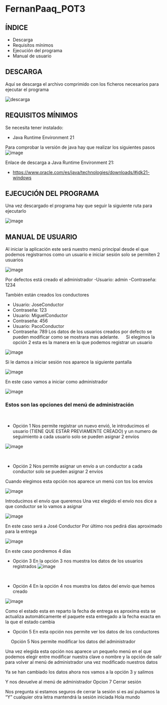 # FernanPaaq_POT3
## ÍNDICE
- Descarga
- Requisitos mínimos
- Ejecución del programa
- Manual de usuario

## DESCARGA
Aquí se descarga el archivo comprimido con los ficheros necesarios para ejecutar el programa

![descarga](https://github.com/DanielRosaIzquierdo/HotelMartos/assets/150911084/e0299ef7-2fc4-499d-81f8-6fcaea7b8af8)

## REQUISITOS MÍNIMOS
Se necesita tener instalado:
- Java Runtime Environment 21

Para comprobar la versión de java hay que realizar los siguientes pasos
![image](https://github.com/DanielRosaIzquierdo/HotelMartos/assets/150911084/cf510298-8656-41d1-8e73-c144cad28f25)

Enlace de descarga a Java Runtime Environment 21:
- https://www.oracle.com/es/java/technologies/downloads/#jdk21-windows

## EJECUCIÓN DEL PROGRAMA

Una vez descargado el programa hay que seguir la siguiente ruta para ejecutarlo

![image](https://github.com/DanielRosaIzquierdo/HotelMartos/assets/150911084/4c81fdd8-d063-4489-b032-e2a340e0d6cf)


## MANUAL DE USUARIO
Al iniciar la aplicación este será nuestro menú principal desde el que podemos registrarnos como un usuario e iniciar sesión solo se permiten 2 usuarios

![image](https://github.com/DanielRosaIzquierdo/FernanPaaq_POT3/assets/150911084/05066754-840c-44c8-b896-8982a1149722)

 
Por defectos está creado el administrador
-Usuario: admin
-Contraseña: 1234

También están creados los conductores
- Usuario: JoseConductor 
- Contraseña: 123
- Usuario: MiguelConductor
- Contraseña: 456
- Usuario: PacoConductor
- Contraseña: 789
Los datos de los usuarios creados por defecto se pueden modificar como se mostrara mas adelante.
 
Si elegimos la opción 2 esta es la manera en la que podemos registrar un usuario


![image](https://github.com/DanielRosaIzquierdo/FernanPaaq_POT3/assets/150911084/2fcc40e1-cd9b-4883-a81d-86ada28a4809)









Si le damos a iniciar sesión nos aparece la siguiente pantalla

![image](https://github.com/DanielRosaIzquierdo/FernanPaaq_POT3/assets/150911084/24378809-483e-493d-965f-64041cc33e8f)

En este caso vamos a iniciar como administrador

![image](https://github.com/DanielRosaIzquierdo/FernanPaaq_POT3/assets/150911084/5e741d1c-214d-45a0-8973-ccf2175b8063)


### Estos son las opciones del menú de administración
 
- Opción 1 
Nos permite registrar un nuevo envió, le introducimos el usuario (TIENE QUE ESTAR PREVIAMENTE CREADO) y un numero de seguimiento a cada usuario solo se pueden asignar 2 envíos

![image](https://github.com/DanielRosaIzquierdo/FernanPaaq_POT3/assets/150911084/3a73a322-7cf6-46e7-bc6a-45bda885c222)

 
- Opción 2
Nos permite asignar un envío a un conductor a cada conductor solo se pueden asignar 2 envíos

Cuando elegimos esta opción nos aparece un menú con tos los envíos
 
 ![image](https://github.com/DanielRosaIzquierdo/FernanPaaq_POT3/assets/150911084/6e24159a-a639-45d0-bf7d-42dacf72207b)

Introducimos el envío que queremos 
Una vez elegido el envío nos dice a que conductor se lo vamos a asignar
 
 ![image](https://github.com/DanielRosaIzquierdo/FernanPaaq_POT3/assets/150911084/fbd3c026-1046-431a-a8f8-7afe647082ea)

En este caso será a José Conductor
Por último nos pedirá días aproximado para la entrega
 
 ![image](https://github.com/DanielRosaIzquierdo/FernanPaaq_POT3/assets/150911084/a1a4de09-91c0-4604-9d45-666318dee40a)

En este caso pondremos 4 días
 
- Opción 3
En la opción 3 nos muestra los datos de los usuarios registrados
 ![image](https://github.com/DanielRosaIzquierdo/FernanPaaq_POT3/assets/150911084/2b380019-9c50-4190-94e4-ea93fa1e8cfe)

 
- Opción 4
En la opción 4 nos muestra los datos del envío que hemos creado

![image](https://github.com/DanielRosaIzquierdo/FernanPaaq_POT3/assets/150911084/5579455b-72a7-458e-ba42-9941f228e856)

Como el estado esta en reparto la fecha de entrega es aproxima esta se actualiza automáticamente el paquete esta entregado a la fecha exacta en la que el estado cambia
 
- Opción 5 
En esta opción nos permite ver los datos de los conductores
 
 
Opción 5 
Nos permite modificar los datos del administrador
 
Una vez elegida esta opción nos aparece un pequeño menú en el que podemos elegir entre modificar nuestra clave o nombre y la opción de salir para volver al menú de administrador una vez modificado nuestros datos
 
 
Ya se han cambiado los datos ahora nos vamos a la opción 3 y salimos
 
Y nos devuelve al menú de administrador
Opcion 7
Cerrar sesión 
 
Nos pregunta si estamos seguros de cerrar la sesión si es así pulsamos la “Y” cualquier otra letra mantendrá la sesión iniciada
Hola mundo
